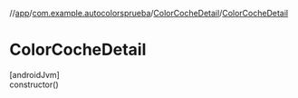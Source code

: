 //[app](../../../index.md)/[com.example.autocolorsprueba](../index.md)/[ColorCocheDetail](index.md)/[ColorCocheDetail](-color-coche-detail.md)

# ColorCocheDetail

[androidJvm]\
constructor()
